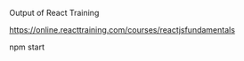 Output of React Training 

https://online.reacttraining.com/courses/reactjsfundamentals

npm start 
